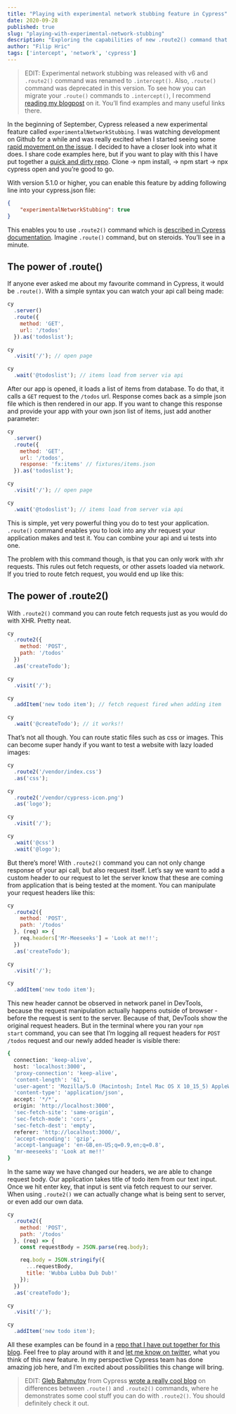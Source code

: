 ```yaml
---
title: "Playing with experimental network stubbing feature in Cypress"
date: 2020-09-28
published: true
slug: "playing-with-experimental-network-stubbing"
description: "Exploring the capabilities of new .route2() command that was released with Cypress version 5.1.0"
author: "Filip Hric"
tags: ['intercept', 'network', 'cypress']
---
```

>EDIT: Experimental network stubbing was released with v6 and `.route2()` command was renamed to `.intercept()`. Also, `.route()` command was deprecated in this version. To see how you can migrate your `.route()` commands to `.intercept()`, I recommend [reading my blogpost](https://filiphric.com/migrating-route-to-intercept-in-cypress) on it. You’ll find examples and many useful links there.

In the beginning of September, Cypress released a new experimental feature called `experimentalNetworkStubbing`. I was watching development on Github for a while and was really excited when I started seeing some [rapid movement on the issue](https://github.com/cypress-io/cypress/issues/687). I decided to have a closer look into what it does. I share code examples here, but if you want to play with this I have put together a [quick and dirty repo](https://github.com/filiphric/route2-showcase). Clone → npm install, → npm start → npx cypress open and you’re good to go.

With version 5.1.0 or higher, you can enable this feature by adding following line into your cypress.json file:

```json
{
	"experimentalNetworkStubbing": true
}
```

This enables you to use `.route2()` command which is [described in Cypress documentation](https://docs.cypress.io/api/commands/route2.html). Imagine  `.route()` command, but on steroids.  You’ll see in a minute.

## The power of .route()

If anyone ever asked me about my favourite command in Cypress, it would be `.route()`. With a simple syntax you can watch your api call being made:

```js
cy
  .server()
  .route({
    method: 'GET',
    url: '/todos'
  }).as('todoslist');

cy
  .visit('/'); // open page

cy
  .wait('@todoslist'); // items load from server via api
```

After our app is opened, it loads a list of items from database. To do that, it calls a `GET` request to the  `/todos` url. Response comes back as a simple json file which is then rendered in our app. If you want to change this response and provide your app with your own json list of items, just add another parameter:

```js {6}
cy
  .server()
  .route({
    method: 'GET',
    url: '/todos',
    response: 'fx:items' // fixtures/items.json
  }).as('todoslist');

cy
  .visit('/'); // open page

cy
  .wait('@todoslist'); // items load from server via api
```

This is simple, yet very powerful thing you do to test your application. `.route()` command enables you to look into any xhr request your application makes and test it. You can combine your api and ui tests into one.

The problem with this command though, is that you can only work with xhr requests. This rules out fetch requests, or other assets loaded via network. If you tried to route fetch request, you would end up like this:

<v-video alt="Fetch requests not working in Cypress" src="fetch_requests_not_working_in_cypress.mp4"></v-video>

## The power of .route2()

With `.route2()` command you can route fetch requests just as you would do with XHR. Pretty neat.

```js {15}
cy
  .route2({
    method: 'POST',
    path: '/todos'
  })
  .as('createTodo');

cy
  .visit('/');

cy
  .addItem('new todo item'); // fetch request fired when adding item

cy
  .wait('@createTodo'); // it works!!
```

That’s not all though. You can route static files such as css or images. This can become super handy if you want to test a website with lazy loaded images:

```js {2, 6}
cy
  .route2('/vendor/index.css')
  .as('css');

cy
  .route2('/vendor/cypress-icon.png')
  .as('logo');

cy
  .visit('/');

cy
  .wait('@css')
  .wait('@logo');
```

But there’s more! With `.route2()` command you can not only change response of your api call, but also request itself. Let’s say we want to add a custom header to our request to let the server know that these are coming from application that is being tested at the moment. You can manipulate your request headers like this:

```js {6}
cy
  .route2({
    method: 'POST',
    path: '/todos'
  }, (req) => {
    req.headers['Mr-Meeseeks'] = 'Look at me!!';
  })
  .as('createTodo');

cy
  .visit('/');

cy
  .addItem('new todo item');
```

This new header cannot be observed in network panel in DevTools, because the request manipulation actually happens outside of browser - before the request is sent to the server. Because of that, DevTools show the original request headers. But in the terminal where you ran your `npm start` command, you can see that I’m logging all request headers for `POST /todos` request and our newly added header is visible there:

```bash {16}
{
  connection: 'keep-alive',
  host: 'localhost:3000',
  'proxy-connection': 'keep-alive',
  'content-length': '61',
  'user-agent': 'Mozilla/5.0 (Macintosh; Intel Mac OS X 10_15_5) AppleWebKit/537.36 (KHTML, like Gecko) Chrome/85.0.4183.121 Safari/537.36',
  'content-type': 'application/json',
  accept: '*/*',
  origin: 'http://localhost:3000',
  'sec-fetch-site': 'same-origin',
  'sec-fetch-mode': 'cors',
  'sec-fetch-dest': 'empty',
  referer: 'http://localhost:3000/',
  'accept-encoding': 'gzip',
  'accept-language': 'en-GB,en-US;q=0.9,en;q=0.8',
  'mr-meeseeks': 'Look at me!!'
}
```

In the same way we have changed our headers, we are able to change request body. Our application takes title of todo item from our text input. Once we hit enter key, that input is sent via fetch request to our server. When using `.route2()` we can actually change what is being sent to server, or even add our own data.

```js
cy
  .route2({
    method: 'POST',
    path: '/todos'
  }, (req) => {
    const requestBody = JSON.parse(req.body);

    req.body = JSON.stringify({
      ...requestBody,
      title: 'Wubba Lubba Dub Dub!'
    });
  })
  .as('createTodo');

cy
  .visit('/');

cy
  .addItem('new todo item');
```
<v-video alt="Changing network request body in Cypress" src="changing_network_request_body_in_cypress.mp4"></v-video>

All these examples can be found in a [repo that I have put together for this blog](https://github.com/filiphric/route2-showcase). Feel free to play around with it and [let me know on twitter](https://twitter.com/filip_hric), what you think of this new feature. In my perspective Cypress team has done amazing job here, and I’m excited about possibilities this change will bring.

>EDIT: [Gleb Bahmutov](https://twitter.com/bahmutov) from Cypress [wrote a really cool blog](https://glebbahmutov.com/blog/cy-route-vs-route2/) on differences between `.route()` and `.route2()` commands, where he demonstrates some cool stuff you can do with `.route2()`. You should definitely check it out.